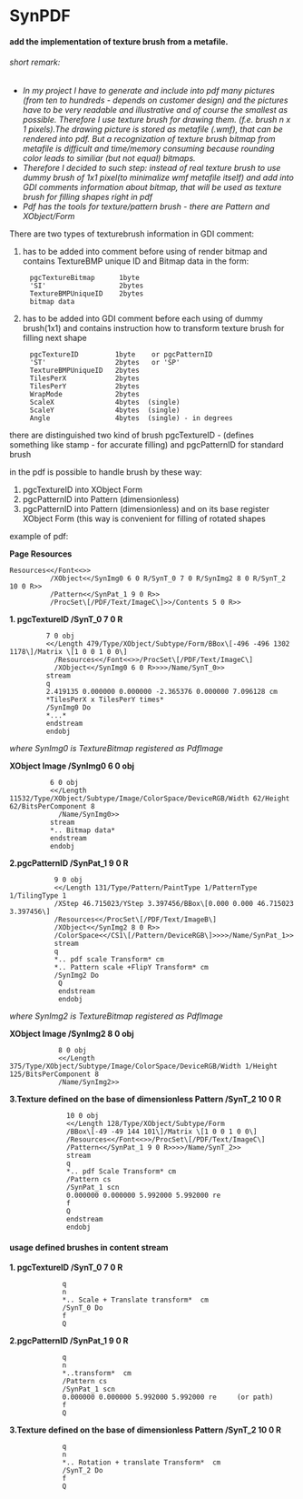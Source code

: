 SynPDF
======

#### add the implementation of texture brush from a metafile.
###### *short remark:*
* *In my project I have to generate and include into pdf many pictures (from ten to hundreds - depends on customer design) and the pictures have to be very readable and illustrative and of course the smallest as possible. Therefore I use texture brush for drawing them. (f.e. brush n x 1 pixels).The drawing picture is stored as metafile (.wmf), that can be rendered into pdf.*
*But a recognization of texture brush bitmap from metafile is difficult and time/memory consuming because rounding color leads to similiar (but not equal) bitmaps.*
* *Therefore I decided to such step: instead of real texture brush to use dummy brush of 1x1 pixel(to minimalize wmf metafile itself) and add into GDI comments information about bitmap, that will be used as texture brush for filling shapes right in pdf*
* *Pdf has the tools for texture/pattern brush - there are Pattern and XObject/Form*

There are two types of texturebrush information in GDI comment:
1. has to be added into comment before using of render bitmap and contains TextureBMP unique ID and Bitmap data in the form:
```
     pgcTextureBitmap      1byte 
     'SI'                  2bytes
     TextureBMPUniqueID    2bytes
     bitmap data 
```     
2. has to be added into GDI comment before each using of dummy brush(1x1) and contains instruction how to transform texture brush for filling next shape
```
     pgcTextureID         1byte    or pgcPatternID
     'ST'                 2bytes   or 'SP'
     TextureBMPUniqueID   2bytes 
     TilesPerX            2bytes
     TilesPerY            2bytes
     WrapMode             2bytes
     ScaleX               4bytes  (single)
     ScaleY               4bytes  (single)
     Angle                4bytes  (single) - in degrees
```     

there are distinguished two kind of brush pgcTextureID - (defines something like stamp - for accurate filling) and pgcPatternID for standard brush 

in the pdf is possible to handle brush by these way:
1. pgcTextureID into XObject Form
2. pgcPatternID into Pattern (dimensionless)
3. pgcPatternID into Pattern (dimensionless) and on its base register XObject Form (this way is convenient for filling of  rotated shapes


example of pdf:

 **Page Resources**
 ```
 Resources<</Font<<>>
           /XObject<</SynImg0 6 0 R/SynT_0 7 0 R/SynImg2 8 0 R/SynT_2 10 0 R>>
           /Pattern<</SynPat_1 9 0 R>>
           /ProcSet\[/PDF/Text/ImageC\]>>/Contents 5 0 R>>
 ``` 
  **1. pgcTextureID /SynT_0 7 0 R**
  ```
           7 0 obj
           <</Length 479/Type/XObject/Subtype/Form/BBox\[-496 -496 1302 1178\]/Matrix \[1 0 0 1 0 0\]
             /Resources<</Font<<>>/ProcSet\[/PDF/Text/ImageC\]
             /XObject<</SynImg0 6 0 R>>>>/Name/SynT_0>>
           stream
           q
           2.419135 0.000000 0.000000 -2.365376 0.000000 7.096128 cm
           *TilesPerX x TilesPerY times*
           /SynImg0 Do
           *...*
           endstream
           endobj
```           
  *where SynImg0 is TextureBitmap registered as PdfImage*
  
  **XObject Image /SynImg0 6 0 obj**
  ```
            6 0 obj
            <</Length 11532/Type/XObject/Subtype/Image/ColorSpace/DeviceRGB/Width 62/Height 62/BitsPerComponent 8
              /Name/SynImg0>>
            stream
            *.. Bitmap data*
            endstream
            endobj
  ```
  **2.pgcPatternID  /SynPat_1 9 0 R**
  ```
             9 0 obj
             <</Length 131/Type/Pattern/PaintType 1/PatternType 1/TilingType 1
             /XStep 46.715023/YStep 3.397456/BBox\[0.000 0.000 46.715023 3.397456\]
             /Resources<</ProcSet\[/PDF/Text/ImageB\]
             /XObject<</SynImg2 8 0 R>>
             /ColorSpace<</CS1\[/Pattern/DeviceRGB\]>>>>/Name/SynPat_1>>
             stream
             q
             *.. pdf scale Transform* cm
             *.. Pattern scale +FlipY Transform* cm
             /SynImg2 Do
              Q
              endstream
              endobj
```              
  *where SynImg2 is TextureBitmap registered as PdfImage*
  
  **XObject Image /SynImg2 8 0 obj**
  ```
              8 0 obj
              <</Length 375/Type/XObject/Subtype/Image/ColorSpace/DeviceRGB/Width 1/Height 125/BitsPerComponent 8
              /Name/SynImg2>>
  ```
  **3.Texture defined on the base of dimensionless Pattern /SynT_2 10 0 R**
```
              10 0 obj
              <</Length 128/Type/XObject/Subtype/Form
              /BBox\[-49 -49 144 101\]/Matrix \[1 0 0 1 0 0\]
              /Resources<</Font<<>>/ProcSet\[/PDF/Text/ImageC\]
              /Pattern<</SynPat_1 9 0 R>>>>/Name/SynT_2>>
              stream
              q
              *.. pdf Scale Transform* cm
              /Pattern cs
              /SynPat_1 scn
              0.000000 0.000000 5.992000 5.992000 re
              f
              Q
              endstream
              endobj
  ```
  
  #### **usage defined brushes in content stream**
  **1. pgcTextureID /SynT_0 7 0 R**
  ```
               q
               n
               *.. Scale + Translate transform*  cm
               /SynT_0 Do
               f
               Q
```               
  **2.pgcPatternID  /SynPat_1 9 0 R**               
  ```
               q
               n
               *..transform*  cm
               /Pattern cs
               /SynPat_1 scn
               0.000000 0.000000 5.992000 5.992000 re     (or path)
               f
               Q
```               
  **3.Texture defined on the base of dimensionless Pattern /SynT_2 10 0 R**
  ```
               q
               n
               *.. Rotation + translate Transform*  cm
               /SynT_2 Do
               f
               Q
```


